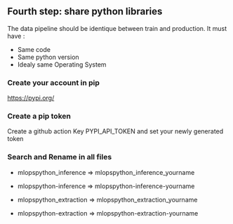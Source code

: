 ## Fourth step: share python libraries

The data pipeline should be identique between train and production.
It must have :
- Same code
- Same python version
- Idealy same Operating System

### Create your account in pip
https://pypi.org/

### Create a pip token

Create a github action Key PYPI_API_TOKEN and set your newly generated token

### Search and Rename in all files 

- mlopspython_inference => mlopspython_inference_yourname
- mlopspython-inference => mlopspython-inference-yourname

- mlopspython_extraction => mlopspython_extraction_yourname
- mlopspython-extraction => mlopspython-extraction-yourname
